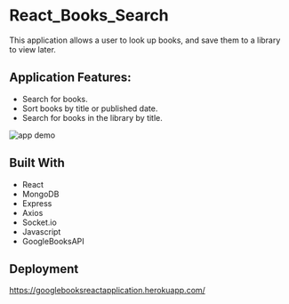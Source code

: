 # React_Books_Search

This application allows a user to look up books, and save them to a library to view later. 

## Application Features:

 * Search for books.
 * Sort books by title or published date.
 * Search for books in the library by title.

![app demo](https://i.ibb.co/FYgzQnB/Untitled.png)

## Built With
* React
* MongoDB
* Express
* Axios
* Socket.io
* Javascript
* GoogleBooksAPI
## Deployment

https://googlebooksreactapplication.herokuapp.com/
